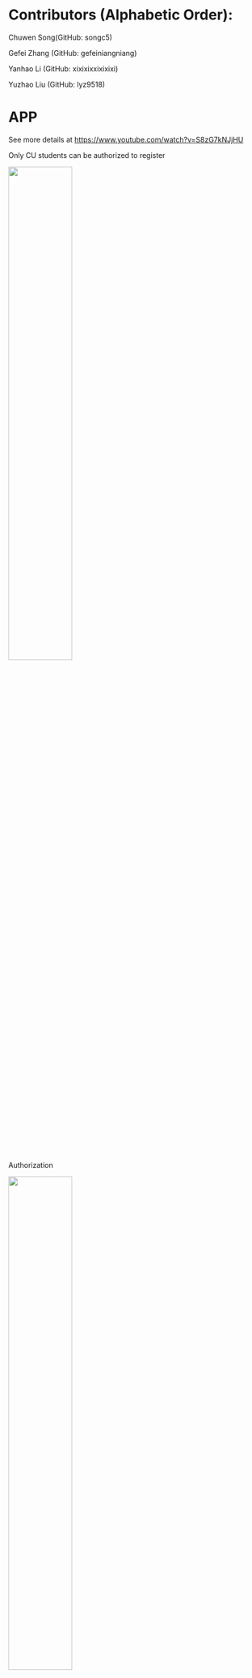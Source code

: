 # Contributors (Alphabetic Order): 
  Chuwen Song(GitHub: songc5)
  
  Gefei Zhang (GitHub: gefeiniangniang) 
  
  Yanhao Li (GitHub: xixixixxixixixi)
  
  Yuzhao Liu (GitHub: lyz9518)

# APP
See more details at https://www.youtube.com/watch?v=S8zG7kNJjHU

Only CU students can be authorized to register

<img height="50%" src="stuffForReadme/WechatIMG80.png" width="50%"/> 

Authorization

<img height="50%" src="stuffForReadme/WechatIMG81.png" width="50%"/>

Fill in basic personal information

<img height="50%" src="stuffForReadme/WechatIMG82 1.jpeg" width="50%"/>

You have two options, start a trip or monitor a trip

<img height="50%" src="stuffForReadme/WechatIMG78.jpeg" width="50%"/>

Start your trip with your group! Any abnormal action is 
monitored and will trigger SMS notification to your 
emergency contact.

<img height="50%" src="stuffForReadme/WechatIMG83.png" width="50%"/>

Trip Monitoring. If you are listed as a emergency 
contact by your friends, then you have access to all of your friends' routes and 
real time location.

<img height="50%" src="stuffForReadme/WechatIMG79.png" width="50%"/>

# Architecture

<img src="stuffForReadme/Untitled Diagram.drawio.png"/>

# cu_walk
Columbia University Walk Partner Finder

Main Page:
http://6998frontendtest.s3-website-us-east-1.amazonaws.com

Login page: 

https://lionwalkonetwo.auth.us-east-1.amazoncognito.com/login?redirect_uri=https%3A%2F%2F6998frontendtest.s3.amazonaws.com%2FcognitoRedirect.html&response_type=token&client_id=uudop5ji4a930hd2ld8gio4qn

